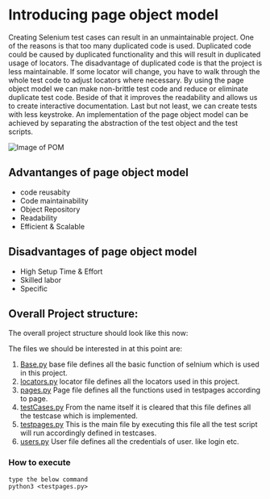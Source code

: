 # Introducing page object model
Creating Selenium test cases can result in an unmaintainable project. One of the reasons is that too many duplicated code is used. Duplicated code could be caused by duplicated functionality and this will result in duplicated usage of locators. The disadvantage of duplicated code is that the project is less maintainable. If some locator will change, you have to walk through the whole test code to adjust locators where necessary. By using the page object model we can make non-brittle test code and reduce or eliminate duplicate test code. Beside of that it improves the readability and allows us to create interactive documentation. Last but not least, we can create tests with less keystroke. An implementation of the page object model can be achieved by separating the abstraction of the test object and the test scripts.

![Image of POM](https://i2.wp.com/www.softwaretestingmaterial.com/wp-content/uploads/2017/10/Page-Object-Model-Framework.png?ssl=1)

## Advantanges of page object model
* code reusabity
* Code maintainability
* Object Repository 
* Readability
* Efficient & Scalable

## Disadvantages of page object model
* High Setup Time & Effort
* Skilled labor
* Specific

## Overall Project structure:
The overall project structure should look like this now:

The files we should be interested in at this point are:

1. [Base.py](https://github.com/Akanksha461/Page_obeject_model_python/blob/master/base.py)
    base file defines all the basic function of selnium which is used in this project. 
1. [locators.py](https://github.com/Akanksha461/Page_obeject_model_python/blob/master/locators.py)
    locator file defines all the locators used in this project.
1. [pages.py](https://github.com/Akanksha461/Page_obeject_model_python/blob/master/pages.py)
    Page file defines all the functions used in testpages according to page.
1. [testCases.py](https://github.com/Akanksha461/Page_obeject_model_python/blob/master/testCases.py)
    From the name itself it is cleared that this file defines all the testcase which is implemented.
1. [testpages.py](https://github.com/Akanksha461/Page_obeject_model_python/blob/master/testPages.py)
    This is the main file by executing this file all the test script will run accordingly defined in testcases.
1. [users.py](https://github.com/Akanksha461/Page_obeject_model_python/blob/master/users.py)
    User file defines all the credentials of user. like login etc.
    
### How to execute
```
type the below command
python3 <testpages.py> 

```
